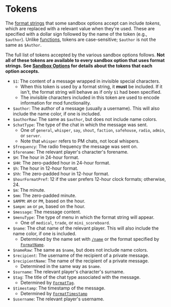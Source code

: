 # Tokens

The [format strings](./format-strings.md) that some sandbox options accept can include *tokens*, which are replaced with a relevant value when they're used.
These are specified with a dollar sign followed by the name of the token (e.g., `$author`).
Unlike [functions](./format-string-functions.md), tokens are case-sensitive; `$author` is not the same as `$Author`.

The full list of tokens accepted by the various sandbox options follows.
**Not all of these tokens are available to every sandbox option that uses format strings. See [Sandbox Options](./sandbox-options.md) for details about the tokens that each option accepts.**

- `$1`: The content of a message wrapped in invisible special characters.
    - When this token is used by a format string, it **must** be included.
    If it isn't, the format string will behave as if only `$1` had been specified.
    - The invisible characters included in this token are used to encode information for mod functionality.
- `$author`: The author of a message (usually a username). This will also include the name color, if one is included.
- `$authorRaw`: The same as `$author`, but does not include name colors.
- `$chatType`: The type of the chat in which the message was sent.
    - One of `general`, `whisper`, `say`, `shout`, `faction`, `safehouse`, `radio`, `admin`, or `server`.
    - Note that `whisper` refers to PM chats, not local whispers.
- `$frequency`: The radio frequency the message was sent on.
- `$forename`: The relevant player's character's forename.
- `$H`: The hour in 24-hour format.
- `$HH`: The zero-padded hour in 24-hour format.
- `$h`: The hour in 12-hour format.
- `$hh`: The zero-padded hour in 12-hour format.
- `$hourFormatPref`: 12 if the user prefers 12-hour clock formats; otherwise, 24.
- `$m`: The minute.
- `$mm`: The zero-padded minute.
- `$AMPM`: `AM` or `PM`, based on the hour.
- `$ampm`: `am` or `pm`, based on the hour.
- `$message`: The message content.
- `$menuType`: The type of menu in which the format string will appear.
    - One of `medical`, `trade`, or `mini_scoreboard`.
- `$name`: The chat name of the relevant player. This will also include the name color, if one is included.
    - Determined by the name set with [`/name`](./sandbox-options.md#enablesetname) or the format specified by [`FormatName`](./sandbox-options.md#formatname).
- `$nameRaw`: The same as `$name`, but does not include name colors.
- `$recipient`: The username of the recipient of a private message.
- `$recipientName`: The name of the recipient of a private message.
    - Determined in the same way as `$name`.
- `$surname`: The relevant player's character's surname.
- `$tag`: The title of the chat type associated with the message.
    - Determined by [`FormatTag`](./sandbox-options.md#formattag).
- `$timestamp`: The timestamp of the message.
    - Determined by [`FormatTimestamp`](./sandbox-options.md#formattimestamp)
- `$username`: The relevant player's username.
